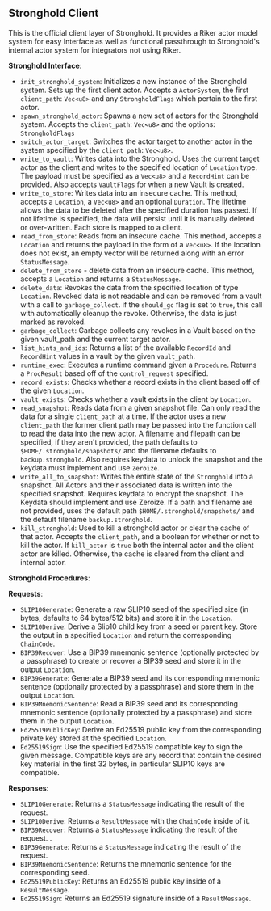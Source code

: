 ## Stronghold Client

This is the official client layer of Stronghold. It provides a Riker actor model system for easy Interface as well as functional passthrough to Stronghold's internal actor system for integrators not using Riker. 

**Stronghold Interface**: 
- `init_stronghold_system`: Initializes a new instance of the Stronghold system.  Sets up the first client actor. Accepts a `ActorSystem`, the first `client_path`: `Vec<u8>` and any `StrongholdFlags` which pertain to the first actor.
- `spawn_stronghold_actor`:  Spawns a new set of actors for the Stronghold system. Accepts the `client_path`: `Vec<u8>` and the options: `StrongholdFlags`
- `switch_actor_target`: Switches the actor target to another actor in the system specified by the `client_path`: `Vec<u8>`.
- `write_to_vault`:  Writes data into the Stronghold. Uses the current target actor as the client and writes to the specified location of `Location` type. The payload must be specified as a `Vec<u8>` and a `RecordHint` can be provided. Also accepts `VaultFlags` for when a new Vault is created.
- `write_to_store`: Writes data into an insecure cache. This method, accepts a `Location`, a `Vec<u8>` and an optional `Duration`. The lifetime allows the data to be deleted after the specified duration has passed. If not lifetime is specified, the data will persist until it is manually deleted or over-written. Each store is mapped to a client. 
- `read_from_store`: Reads from an insecure cache. This method, accepts a `Location` and returns the payload in the
form of a `Vec<u8>`.  If the location does not exist, an empty vector will be returned along with an error `StatusMessage`.
- `delete_from_store` - delete data from an insecure cache. This method, accepts a `Location` and returns a `StatusMessage`.
- `delete_data`: Revokes the data from the specified location of type `Location`. Revoked data is not readable and can be removed from a vault with a call to `garbage_collect`.  if the `should_gc` flag is set to `true`, this call with automatically cleanup the revoke. Otherwise, the data is just marked as revoked. 
- `garbage_collect`: Garbage collects any revokes in a Vault based on the given vault_path and the current target actor.
- `list_hints_and_ids`: Returns a list of the available `RecordId` and `RecordHint` values in a vault by the given `vault_path`. 
- `runtime_exec`: Executes a runtime command given a `Procedure`.  Returns a `ProcResult` based off of the `control_request` specified.
- `record_exists`: Checks whether a record exists in the client based off of the given `Location`.
- `vault_exists`: Checks whether a vault exists in the client by `Location`.
- `read_snapshot`: Reads data from a given snapshot file. Can only read the data for a single `client_path` at a time. If the actor uses a new `client_path` the former client path may be passed into the function call to read the data into the new actor. A filename and filepath can be specified, if they aren't provided, the path defaults to `$HOME/.stronghold/snapshots/` and the filename defaults to `backup.stronghold`.
Also requires keydata to unlock the snapshot and the keydata must implement and use `Zeroize`.
- `write_all_to_snapshot`:  Writes the entire state of the `Stronghold` into a snapshot. All Actors and their associated data is written into the specified snapshot. Requires keydata to encrypt the snapshot. The Keydata should implement and use Zeroize.  If a path and filename are not provided, uses the default path `$HOME/.stronghold/snapshots/` and the default filename `backup.stronghold`.
- `kill_stronghold`: Used to kill a stronghold actor or clear the cache of that actor. Accepts the `client_path`, and a boolean for whether or not to kill the actor.  If `kill_actor` is `true` both the internal actor and the client actor are killed. Otherwise, the cache is cleared from the client and internal actor. 


**Stronghold Procedures**:

**Requests**: 
- `SLIP10Generate`: Generate a raw SLIP10 seed of the specified size (in bytes, defaults to 64 bytes/512 bits) and store it in the `Location`. 
- `SLIP10Derive`: Derive a Slip10 child key from a seed or parent key. Store the output in a specified `Location` and return the corresponding `ChainCode`. 
- `BIP39Recover`: Use a BIP39 mnemonic sentence (optionally protected by a passphrase) to create or recover a BIP39 seed and store it in the output `Location`.
- `BIP39Generate`: Generate a BIP39 seed and its corresponding mnemonic sentence (optionally protected by a passphrase) and store them in the output `Location`.
- `BIP39MnemonicSentence`: Read a BIP39 seed and its corresponding mnemonic sentence (optionally protected by a passphrase) and store them in the output `Location`.
- `Ed25519PublicKey`: Derive an Ed25519 public key from the corresponding private key stored at the specified `Location`.
- `Ed25519Sign`: Use the specified Ed25519 compatible key to sign the given message. Compatible keys are any record that contain the desired key material in the first 32 bytes, in particular SLIP10 keys are compatible.

**Responses**:
- `SLIP10Generate`: Returns a `StatusMessage` indicating the result of the request. 
- `SLIP10Derive`: Returns a `ResultMessage` with the `ChainCode` inside of it. 
- `BIP39Recover`: Returns a `StatusMessage` indicating the result of the request. .
- `BIP39Generate`: Returns a `StatusMessage` indicating the result of the request.
- `BIP39MnemonicSentence`: Returns the mnemonic sentence for the corresponding seed.
- `Ed25519PublicKey`: Returns an Ed25519 public key inside of a `ResultMessage`.
- `Ed25519Sign`: Returns an Ed25519 signature inside of a `ResultMessage`.